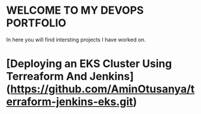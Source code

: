 # WELCOME TO MY DEVOPS PORTFOLIO
  In here you will find intersting projects I have worked on. 
  
 
# [Deploying an EKS Cluster Using Terreaform And Jenkins] (https://github.com/AminOtusanya/terraform-jenkins-eks.git)

# 
